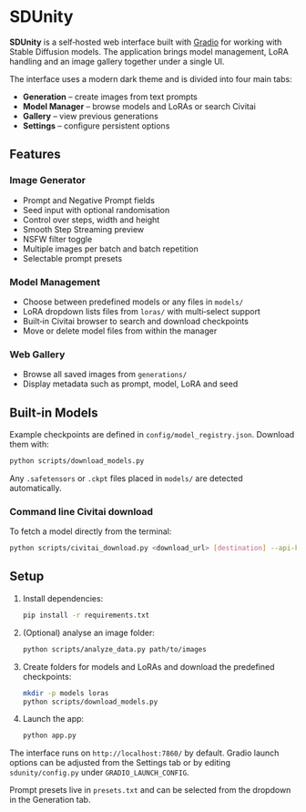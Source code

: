 # SDUnity

**SDUnity** is a self‑hosted web interface built with [Gradio](https://www.gradio.app/) for working with Stable Diffusion models. The application brings model management, LoRA handling and an image gallery together under a single UI.

The interface uses a modern dark theme and is divided into four main tabs:

- **Generation** – create images from text prompts
- **Model Manager** – browse models and LoRAs or search Civitai
- **Gallery** – view previous generations
- **Settings** – configure persistent options

## Features

### Image Generator
- Prompt and Negative Prompt fields
- Seed input with optional randomisation
- Control over steps, width and height
- Smooth Step Streaming preview
- NSFW filter toggle
- Multiple images per batch and batch repetition
- Selectable prompt presets

### Model Management
- Choose between predefined models or any files in `models/`
- LoRA dropdown lists files from `loras/` with multi‑select support
- Built‑in Civitai browser to search and download checkpoints
- Move or delete model files from within the manager

### Web Gallery
- Browse all saved images from `generations/`
- Display metadata such as prompt, model, LoRA and seed

## Built‑in Models

Example checkpoints are defined in `config/model_registry.json`. Download them with:

```bash
python scripts/download_models.py
```

Any `.safetensors` or `.ckpt` files placed in `models/` are detected automatically.

### Command line Civitai download

To fetch a model directly from the terminal:

```bash
python scripts/civitai_download.py <download_url> [destination] --api-key YOUR_KEY
```

## Setup

1. Install dependencies:
   ```bash
   pip install -r requirements.txt
   ```
2. (Optional) analyse an image folder:
   ```bash
   python scripts/analyze_data.py path/to/images
   ```
3. Create folders for models and LoRAs and download the predefined checkpoints:
   ```bash
   mkdir -p models loras
   python scripts/download_models.py
   ```
4. Launch the app:
   ```bash
   python app.py
   ```

The interface runs on `http://localhost:7860/` by default. Gradio launch options can be adjusted from the Settings tab or by editing `sdunity/config.py` under `GRADIO_LAUNCH_CONFIG`.

Prompt presets live in `presets.txt` and can be selected from the dropdown in the Generation tab.
